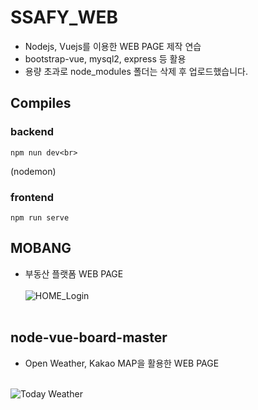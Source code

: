 # SSAFY_WEB<br>
- Nodejs, Vuejs를 이용한 WEB PAGE 제작 연습<br>
- bootstrap-vue, mysql2, express 등 활용<br>
- 용량 초과로 node_modules 폴더는 삭제 후 업로드했습니다.

## Compiles
### backend
```
npm nun dev<br> 
```
(nodemon)
### frontend
```
npm run serve
```
## MOBANG<br>
- 부동산 플랫폼 WEB PAGE<br><br>
![HOME_Login](https://user-images.githubusercontent.com/69624521/93374757-22bdd000-f892-11ea-9568-5172cdf5ec8f.PNG) <br><br>

## node-vue-board-master<br>
- Open Weather, Kakao MAP을 활용한 WEB PAGE<br><br>

![Today Weather](https://user-images.githubusercontent.com/69624521/93374769-28b3b100-f892-11ea-8e7d-990184de0cc3.PNG)<br><br>
